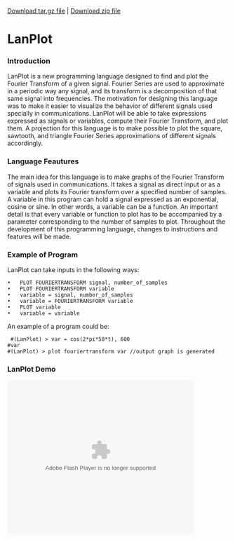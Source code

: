 <span><a class="tar_download_link" href="https://github.com/cristianduque/LanPlot/tarball/master">Download tar.gz file</a> | <a class="zip_download_link" href="https://github.com/cristianduque/LanPlot/archive/master.zip">Download zip file </a></span>

<h1> LanPlot </h1>

<h3> Introduction </h3>

LanPlot is a new programming language designed to find and plot the Fourier Transform of a given signal. Fourier Series are used to approximate in a periodic way any signal, and its transform is a decomposition of that same signal into frequencies. The motivation for designing this language was to make it easier to visualize the behavior of different signals used specially in communications. LanPlot will be able to take expressions expressed as signals or variables, compute their Fourier Transform, and plot them. A projection for this language is to make possible to plot the square, sawtooth, and triangle Fourier Series approximations of different signals accordingly. 

<h3> Language Feautures </h3>

The main idea for this language is to make graphs of the Fourier Transform of signals used in communications. It takes a signal as direct input or as a variable and plots its Fourier transform over a specified number of samples. A variable in this program can hold a signal expressed as an exponential, cosine or sine. In other words, a variable can be a function. An important detail is that every variable or function to plot has to be accompanied by a parameter corresponding to the number of samples to plot. Throughout the development of this programming language, changes to instructions and features will be made. 

<h3>Example of Program</h3>

LanPlot can take inputs in the following ways:
```
•	PLOT FOURIERTRANSFORM signal, number_of_samples
•	PLOT FOURIERTRANSFORM variable
•	variable = signal, number_of_samples
•	variable = FOURIERTRANSFORM variable
•	PLOT variable
•	variable = variable

```
An example of a program could be: 
```
 #(LanPlot) > var = cos(2*pi*50*t), 600
#var
#(LanPlot) > plot fouriertransform var //output graph is generated

```
<h3> LanPlot Demo </h3>
<embed src="https://www.youtube.com/watch?v=xqD7CVC3tUc"
         type="application/x-shockwave-flash"
         wmode="transparent" width="425" height="350" </embed>
